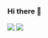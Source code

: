 ### Hi there 👋
<img align="center" src="https://github-readme-stats.vercel.app/api/top-langs/?username=harzulu&theme=midnight-purple" />
<img align="center" src="https://github-readme-stats.vercel.app/api//?username=harzulu&theme=midnight-purple" />


<!--
**harzulu/harzulu** is a ✨ _special_ ✨ repository because its `README.md` (this file) appears on your GitHub profile.

Here are some ideas to get you started:

- 🔭 I’m currently working on ...
- 🌱 I’m currently learning ...
- 👯 I’m looking to collaborate on ...
- 🤔 I’m looking for help with ...
- 💬 Ask me about ...
- 📫 How to reach me: ...
- 😄 Pronouns: ...
- ⚡ Fun fact: ...
-->
